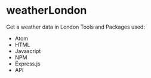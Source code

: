# weatherLondon
Get a weather data in London
Tools and Packages used:
- Atom
- HTML
- Javascript
- NPM
- Express.js
- API
